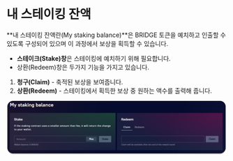 # 내 스테이킹 잔액

**내 스테이킹 잔액란(My staking balance)**은 BRIDGE 토큰을 예치하고 인출할 수 있도록 구성되어 있으며 이 과정에서 보상을 획득할 수 있습니다.&#x20;

* **스테이크(Stake)창**은 스테이킹에 예치하기 위해 필요합니다.
* 상환(Redeem)창은 두가지 기능을 가지고 있습니다.&#x20;

1. **청구(Claim)** - 축적된 보상을 보여줍니다.&#x20;
2. **상환(Redeem)** - 스테이킹에서 획득한 보상 중 원하는 액수를 출력해 줍니다.

![](<../../../.gitbook/assets/image (58).png>)
